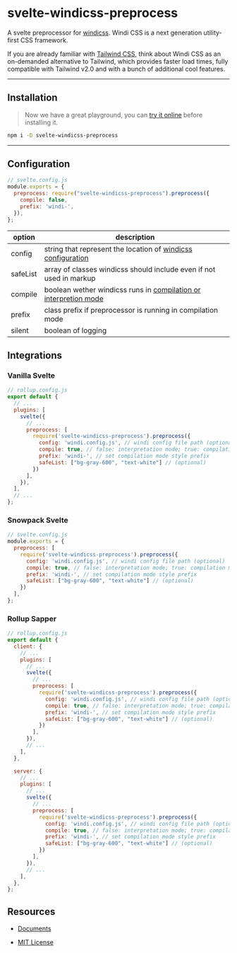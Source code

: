 # svelte-windicss-preprocess

A svelte preprocessor for [windicss](https://github.com/windicss/windicss). Windi CSS is a next generation utility-first CSS framework.

If you are already familiar with [Tailwind CSS](https://tailwindcss.com/docs), think about Windi CSS as an on-demanded alternative to Tailwind, which provides faster load times, fully compatible with Tailwind v2.0 and with a bunch of additional cool features.

---

## Installation

<!-- gets replaced with https://next.windicss.org/play.html if public -->
> Now we have a great playground, you can [try it online](https://windicss.github.io/svelte-windicss-preprocess/) before installing it.

```sh
npm i -D svelte-windicss-preprocess
```

---

## Configuration

```js
// svelte.config.js
module.exports = {
  preprocess: require("svelte-windicss-preprocess").preprocess({
    compile: false,
    prefix: 'windi-',
  }),
};
```

| option | description |
|---|---|
| config | string that represent the location of [windicss configuration](https://windicss.org) |
| safeList | array of classes windicss should include even if not used in markup |
| compile | boolean wether windicss runs in [compilation or interpretion mode](https://windicss.org) |
| prefix | class prefix if preprocessor is running in compilation mode |
| silent | boolean of logging

## Integrations
<!-- ### [see guides](https://next.windicss.org/guide/integrations/svelte-preprocessor.html) can be found in windicss docs -->

### Vanilla Svelte

```js
// rollup.config.js
export default {
  // ...
  plugins: [
    svelte({
      // ...
      preprocess: [
        require('svelte-windicss-preprocess').preprocess({
          config: 'windi.config.js', // windi config file path (optional)
          compile: true, // false: interpretation mode; true: compilation mode (optional)
          prefix: 'windi-', // set compilation mode style prefix
          safeList: ["bg-gray-600", "text-white"] // (optional)
        })
      ],
    }),
  ],
  // ...
};
```

### Snowpack Svelte

```js
// svelte.config.js
module.exports = {
  preprocess: [
    require('svelte-windicss-preprocess').preprocess({
      config: 'windi.config.js', // windi config file path (optional)
      compile: true, // false: interpretation mode; true: compilation mode (optional)
      prefix: 'windi-', // set compilation mode style prefix
      safeList: ["bg-gray-600", "text-white"] // (optional)
    })
  ],
};
```

### Rollup Sapper

```js
// rollup.config.js
export default {
  client: {
    // ...
    plugins: [
      // ...
      svelte({
        // ...
        preprocess: [
          require('svelte-windicss-preprocess').preprocess({
            config: 'windi.config.js', // windi config file path (optional)
            compile: true, // false: interpretation mode; true: compilation mode (optional)
            prefix: 'windi-', // set compilation mode style prefix
            safeList: ["bg-gray-600", "text-white"] // (optional)
          })
        ],
      }),
      // ...
    ],
  },

  server: {
    // ...
    plugins: [
      // ...
      svelte({
        // ...
        preprocess: [
          require('svelte-windicss-preprocess').preprocess({
            config: 'windi.config.js', // windi config file path (optional)
            compile: true, // false: interpretation mode; true: compilation mode (optional)
            prefix: 'windi-', // set compilation mode style prefix
            safeList: ["bg-gray-600", "text-white"] // (optional)
          })
        ],
      }),
      // ...
    ],
  },
};
```

## Resources

- [Documents](https://windicss.org)

- [MIT License](https://github.com/windicss/svelte-windicss-preprocess/blob/main/LICENSE)
